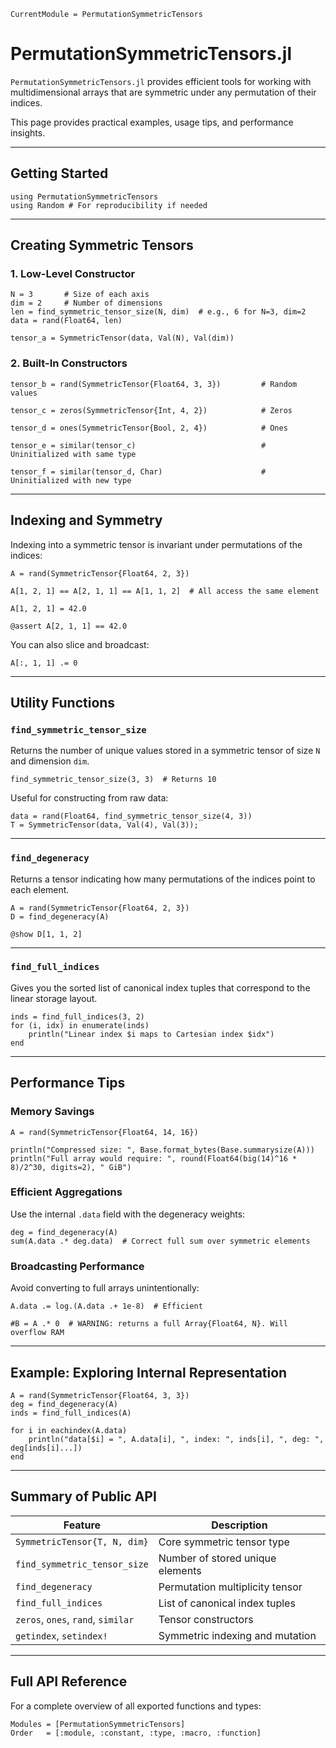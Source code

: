 ```@meta
CurrentModule = PermutationSymmetricTensors
```

# PermutationSymmetricTensors.jl

`PermutationSymmetricTensors.jl` provides efficient tools for working with multidimensional arrays that are symmetric under any permutation of their indices.

This page provides practical examples, usage tips, and performance insights.

---

## Getting Started

```@example 1
using PermutationSymmetricTensors
using Random # For reproducibility if needed
```

---

## Creating Symmetric Tensors

### 1. Low-Level Constructor

```@example 1
N = 3       # Size of each axis
dim = 2     # Number of dimensions
len = find_symmetric_tensor_size(N, dim)  # e.g., 6 for N=3, dim=2
data = rand(Float64, len)

tensor_a = SymmetricTensor(data, Val(N), Val(dim))
```

### 2. Built-In Constructors

```@example 1
tensor_b = rand(SymmetricTensor{Float64, 3, 3})         # Random values
```
```@example 1
tensor_c = zeros(SymmetricTensor{Int, 4, 2})            # Zeros
```
```@example 1
tensor_d = ones(SymmetricTensor{Bool, 2, 4})            # Ones
```
```@example 1
tensor_e = similar(tensor_c)                            # Uninitialized with same type
```
```@example 1
tensor_f = similar(tensor_d, Char)                      # Uninitialized with new type
```

---

## Indexing and Symmetry

Indexing into a symmetric tensor is invariant under permutations of the indices:

```@example 1
A = rand(SymmetricTensor{Float64, 2, 3})

A[1, 2, 1] == A[2, 1, 1] == A[1, 1, 2]  # All access the same element

A[1, 2, 1] = 42.0

@assert A[2, 1, 1] == 42.0
```

You can also slice and broadcast:

```@example 1
A[:, 1, 1] .= 0
```

---

## Utility Functions

### `find_symmetric_tensor_size`

Returns the number of unique values stored in a symmetric tensor of size `N` and dimension `dim`.

```@example 1
find_symmetric_tensor_size(3, 3)  # Returns 10
```

Useful for constructing from raw data:

```@example 1
data = rand(Float64, find_symmetric_tensor_size(4, 3))
T = SymmetricTensor(data, Val(4), Val(3));
```

---

### `find_degeneracy`

Returns a tensor indicating how many permutations of the indices point to each element.

```@example 1
A = rand(SymmetricTensor{Float64, 2, 3})
D = find_degeneracy(A)

@show D[1, 1, 2] 
```

---

### `find_full_indices`

Gives you the sorted list of canonical index tuples that correspond to the linear storage layout.

```@example 1
inds = find_full_indices(3, 2)
for (i, idx) in enumerate(inds)
    println("Linear index $i maps to Cartesian index $idx")
end
```

---

## Performance Tips

### Memory Savings

```@example 1
A = rand(SymmetricTensor{Float64, 14, 16})

println("Compressed size: ", Base.format_bytes(Base.summarysize(A)))
println("Full array would require: ", round(Float64(big(14)^16 * 8)/2^30, digits=2), " GiB")
```

### Efficient Aggregations

Use the internal `.data` field with the degeneracy weights:

```@example 1
deg = find_degeneracy(A)
sum(A.data .* deg.data)  # Correct full sum over symmetric elements
```

### Broadcasting Performance

Avoid converting to full arrays unintentionally:

```@example 1
A.data .= log.(A.data .+ 1e-8)  # Efficient

#B = A .* 0  # WARNING: returns a full Array{Float64, N}. Will overflow RAM
```

---

## Example: Exploring Internal Representation

```@example 1
A = rand(SymmetricTensor{Float64, 3, 3})
deg = find_degeneracy(A)
inds = find_full_indices(A)

for i in eachindex(A.data)
    println("data[$i] = ", A.data[i], ", index: ", inds[i], ", deg: ", deg[inds[i]...])
end
```

---

## Summary of Public API

| Feature                          | Description                                               |
|----------------------------------|-----------------------------------------------------------|
| `SymmetricTensor{T, N, dim}`     | Core symmetric tensor type                               |
| `find_symmetric_tensor_size`     | Number of stored unique elements                         |
| `find_degeneracy`                | Permutation multiplicity tensor                          |
| `find_full_indices`              | List of canonical index tuples                           |
| `zeros`, `ones`, `rand`, `similar` | Tensor constructors                                      |
| `getindex`, `setindex!`          | Symmetric indexing and mutation                          |

---

## Full API Reference

For a complete overview of all exported functions and types:

```@autodocs
Modules = [PermutationSymmetricTensors]
Order   = [:module, :constant, :type, :macro, :function]
```